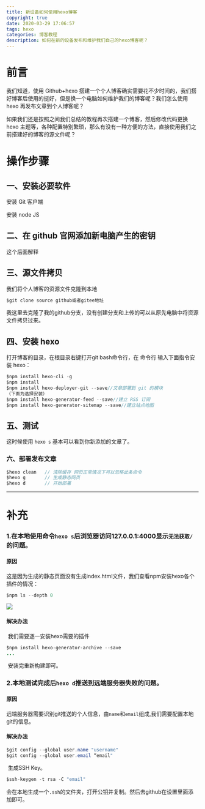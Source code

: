 ```yaml
---
title: 新设备如何使用hexo博客
copyright: true
date: 2020-03-29 17:06:57
tags: hexo
categories: 博客教程
description: 如何在新的设备发布和维护我们自己的hexo博客呢？
---
```


# 前言

我们知道，使用 Github+hexo 搭建一个个人博客确实需要花不少时间的，我们搭好博客后使用的挺好，但是换一个电脑如何维护我们的博客呢？我们怎么使用 hexo 再发布文章到个人博客呢？

如果我们还是按照之间我们总结的教程再次搭建一个博客，然后修改代码更换 hexo 主题等，各种配置特别繁琐，那么有没有一种方便的方法，直接使用我们之前搭建好的博客的源文件呢？

# 操作步骤

## 一、安装必要软件

安装 Git 客户端

安装 node JS

## 二、在 github 官网添加新电脑产生的密钥

这个后面解释

## 三、源文件拷贝

我们将个人博客的资源文件克隆到本地

```java
$git clone source github或者gitee地址
```

我这里去克隆了我的github分支，没有创建分支和上传的可以从原先电脑中将资源文件拷贝过来。

## 四、安装 hexo

打开博客的目录，在根目录右键打开git bash命令行，在 命令行 输入下面指令安装 hexo：

```java
$npm install hexo-cli -g
$npm install
$npm install hexo-deployer-git --save//文章部署到 git 的模块
（下面为选择安装）
$npm install hexo-generator-feed --save//建立 RSS 订阅
$npm install hexo-generator-sitemap --save//建立站点地图
```

## 五、测试

这时候使用 `hexo s` 基本可以看到你新添加的文章了。

### 六、部署发布文章

```java
$hexo clean   // 清除缓存 网页正常情况下可以忽略此条命令
$hexo g       // 生成静态网页
$hexo d       // 开始部署
```

------

# 补充

### 1.在本地使用命令`hexo s`后浏览器访问127.0.0.1:4000显示`无法获取/`的问题。

#### 	原因

​	这是因为生成的静态页面没有生成index.html文件，我们查看npm安装hexo各个插件的情况：

```java
$npm ls --depth 0
```

![](ganningZHexoNPMls.png)

#### 	解决办法

​	我们需要逐一安装hexo需要的插件

```java
$npm install hexo-generator-archive --save
...
```

​	安装完重新构建即可。

### 2.本地测试完成后`hexo d`推送到远端服务器失败的问题。

#### 	原因

​	远端服务器需要识别git推送的个人信息，由`name`和`email`组成,我们需要配置本地git的信息。

#### 	解决办法

```java
$git config --global user.name "username"
$git config --global user.email “email"
```

​	生成SSH Key。

```java
$ssh-keygen -t rsa -C "email"
```

​	会在本地生成一个`.ssh`的文件夹，打开公钥并复制。然后去github在设置里面添加即可。